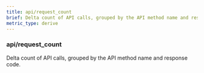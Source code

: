 ```yaml
---
title: api/request_count
brief: Delta count of API calls, grouped by the API method name and response code.
metric_type: derive
---
```

### api/request_count

Delta count of API calls, grouped by the API method name and response code.